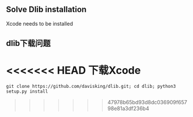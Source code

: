 ## Solve Dlib installation
Xcode needs to be installed

## dlib下载问题
<<<<<<< HEAD
下载Xcode
=======
`git clone https://github.com/davisking/dlib.git; cd dlib; python3 setup.py install`
>>>>>>> 47978b65bd93d8dc036909f65798e81a3df236b4
